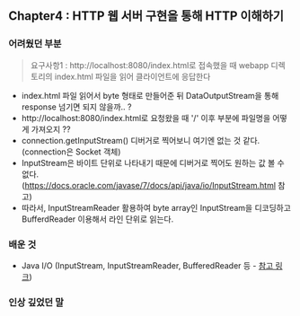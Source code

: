 ## Chapter4 : HTTP 웹 서버 구현을 통해 HTTP 이해하기 

### 어려웠던 부분 
> 요구사항1 : http://localhost:8080/index.html로 접속했을 때 webapp 디렉토리의 index.html 파일을 읽어 클라이언트에 응답한다
  - index.html 파일 읽어서 byte 형태로 만들어준 뒤 DataOutputStream을 통해 response 넘기면 되지 않을까.. ?   
  - http://localhost:8080/index.html로 요청왔을 때 '/' 이후 부분에 파일명을 어떻게 가져오지 ??
   - connection.getInputStream() 디버거로 찍어보니 여기엔 없는 것 같다. (connection은 Socket 객체)
   - InputStream은 바이트 단위로 나타내기 때문에 디버거로 찍어도 원하는 값 볼 수 없다. <br>
   (https://docs.oracle.com/javase/7/docs/api/java/io/InputStream.html 참고)
   - 따라서, InputStreamReader 활용하여 byte array인 InputStream을 디코딩하고 BufferdReader 이용해서 라인 단위로 읽는다.
  
 
### 배운 것
- Java I/O (InputStream, InputStreamReader, BufferedReader 등 - [참고 링크](https://st-lab.tistory.com/41)) 

### 인상 깊었던 말

